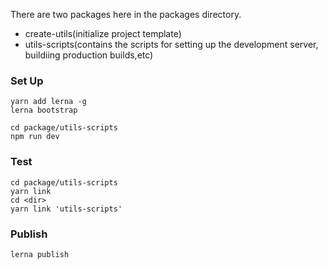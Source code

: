 There are two packages here in the packages directory.
- create-utils(initialize project template)
- utils-scripts(contains the scripts for setting up the development server, buildiing production builds,etc)

### Set Up
```
yarn add lerna -g
lerna bootstrap

cd package/utils-scripts
npm run dev
```

### Test
```
cd package/utils-scripts
yarn link
cd <dir>
yarn link 'utils-scripts'
```

### Publish
```
lerna publish
```